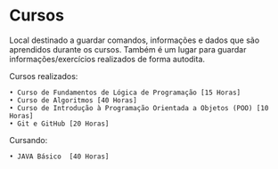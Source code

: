 # Cursos
 Local destinado a guardar comandos, informações e dados que são aprendidos durante os cursos.
 Também é um lugar para guardar informações/exercícios realizados de forma autodita. 

Cursos realizados:

    • Curso de Fundamentos de Lógica de Programação [15 Horas]
    • Curso de Algoritmos [40 Horas]
    • Curso de Introdução à Programação Orientada a Objetos (POO) [10 Horas]
    • Git e GitHub [20 Horas]
    
Cursando:

    • JAVA Básico  [40 Horas]
